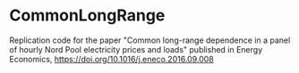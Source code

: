 # CommonLongRange
Replication code for the paper "Common long-range dependence in a panel of hourly Nord Pool electricity prices and loads" published in Energy Economics, https://doi.org/10.1016/j.eneco.2016.09.008
